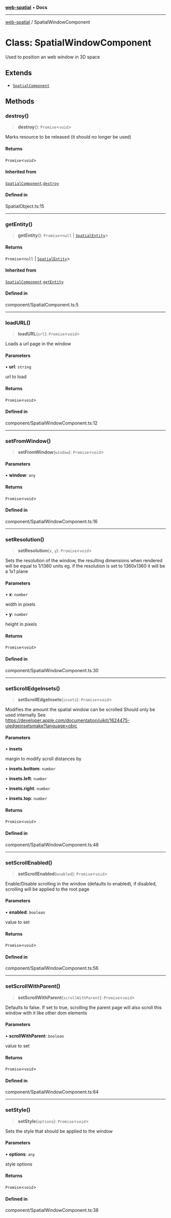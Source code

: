 [**web-spatial**](../README.md) • **Docs**

***

[web-spatial](../globals.md) / SpatialWindowComponent

# Class: SpatialWindowComponent

Used to position an web window in 3D space

## Extends

- [`SpatialComponent`](SpatialComponent.md)

## Methods

### destroy()

> **destroy**(): `Promise`\<`void`\>

Marks resource to be released (it should no longer be used)

#### Returns

`Promise`\<`void`\>

#### Inherited from

[`SpatialComponent`](SpatialComponent.md).[`destroy`](SpatialComponent.md#destroy)

#### Defined in

SpatialObject.ts:15

***

### getEntity()

> **getEntity**(): `Promise`\<`null` \| [`SpatialEntity`](SpatialEntity.md)\>

#### Returns

`Promise`\<`null` \| [`SpatialEntity`](SpatialEntity.md)\>

#### Inherited from

[`SpatialComponent`](SpatialComponent.md).[`getEntity`](SpatialComponent.md#getentity)

#### Defined in

component/SpatialComponent.ts:5

***

### loadURL()

> **loadURL**(`url`): `Promise`\<`void`\>

Loads a url page in the window

#### Parameters

• **url**: `string`

url to load

#### Returns

`Promise`\<`void`\>

#### Defined in

component/SpatialWindowComponent.ts:12

***

### setFromWindow()

> **setFromWindow**(`window`): `Promise`\<`void`\>

#### Parameters

• **window**: `any`

#### Returns

`Promise`\<`void`\>

#### Defined in

component/SpatialWindowComponent.ts:16

***

### setResolution()

> **setResolution**(`x`, `y`): `Promise`\<`void`\>

Sets the resolution of the window, the resulting dimensions when rendered will be equal to 1/1360 units
eg. if the resolution is set to 1360x1360 it will be a 1x1 plane

#### Parameters

• **x**: `number`

width in pixels

• **y**: `number`

height in pixels

#### Returns

`Promise`\<`void`\>

#### Defined in

component/SpatialWindowComponent.ts:30

***

### setScrollEdgeInsets()

> **setScrollEdgeInsets**(`insets`): `Promise`\<`void`\>

Modifies the amount the spatial window can be scrolled
Should only be used internally
See https://developer.apple.com/documentation/uikit/1624475-uiedgeinsetsmake?language=objc

#### Parameters

• **insets**

margin to modify scroll distances by

• **insets.bottom**: `number`

• **insets.left**: `number`

• **insets.right**: `number`

• **insets.top**: `number`

#### Returns

`Promise`\<`void`\>

#### Defined in

component/SpatialWindowComponent.ts:48

***

### setScrollEnabled()

> **setScrollEnabled**(`enabled`): `Promise`\<`void`\>

Enable/Disable scrolling in the window (defaults to enabled), if disabled, scrolling will be applied to the root page

#### Parameters

• **enabled**: `boolean`

value to set

#### Returns

`Promise`\<`void`\>

#### Defined in

component/SpatialWindowComponent.ts:56

***

### setScrollWithParent()

> **setScrollWithParent**(`scrollWithParent`): `Promise`\<`void`\>

Defaults to false. If set to true, scrolling the parent page will also scroll this window with it like other dom elements

#### Parameters

• **scrollWithParent**: `boolean`

value to set

#### Returns

`Promise`\<`void`\>

#### Defined in

component/SpatialWindowComponent.ts:64

***

### setStyle()

> **setStyle**(`options`): `Promise`\<`void`\>

Sets the style that should be applied to the window

#### Parameters

• **options**: `any`

style options

#### Returns

`Promise`\<`void`\>

#### Defined in

component/SpatialWindowComponent.ts:38
